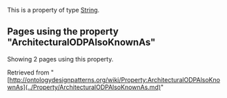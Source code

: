 This is a property of type [String](../Type/String.md "Type:String").




  


## Pages using the property "ArchitecturalODPAlsoKnownAs"


Showing 2 pages using this property.



Retrieved from "[http://ontologydesignpatterns.org/wiki/Property:ArchitecturalODPAlsoKnownAs](../Property/ArchitecturalODPAlsoKnownAs.md)"